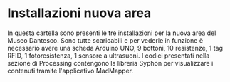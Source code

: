 # Installazioni nuova area

In questa cartella sono presenti le tre installazioni per la nuova area del Museo Dantesco.
Sono tutte scaricabili e per vederle in funzione è necessario avere una scheda Arduino UNO, 9 bottoni, 10 resistenze, 1 tag RFID, 1 fotoresistenza, 1 sensore a ultrasuoni.
I codici presentati nella sezione di Processing contengono la libreria Syphon per visualizzare i contenuti tramite l'applicativo MadMapper. 
